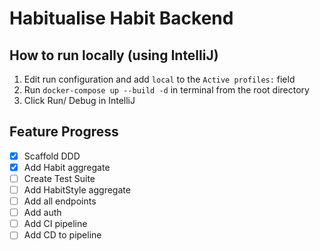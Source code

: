 # Habitualise Habit Backend

## How to run locally (using IntelliJ)

1. Edit run configuration and add `local` to the `Active profiles:` field
2. Run `docker-compose up --build -d` in terminal from the root directory
3. Click Run/ Debug in IntelliJ

## Feature Progress

- [x] Scaffold DDD
- [x] Add Habit aggregate
- [ ] Create Test Suite
- [ ] Add HabitStyle aggregate
- [ ] Add all endpoints
- [ ] Add auth
- [ ] Add CI pipeline
- [ ] Add CD to pipeline